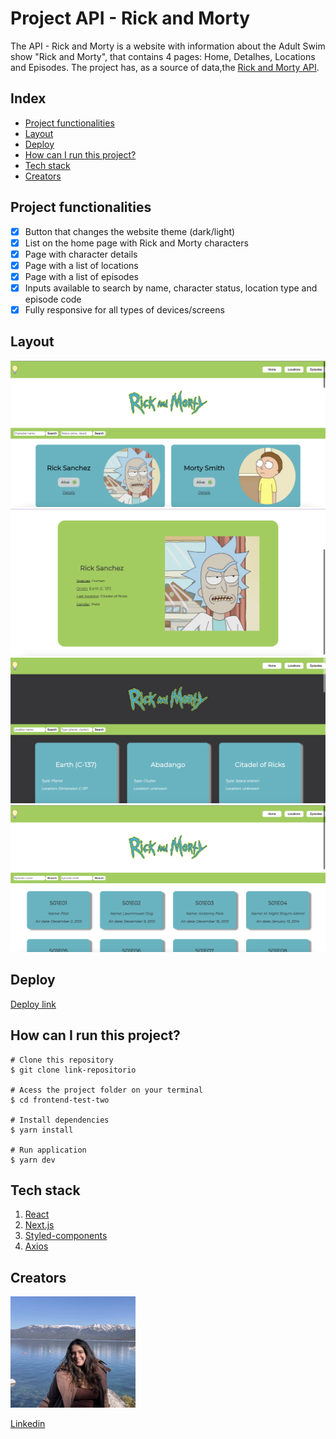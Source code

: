 # **Project API - Rick and Morty**

The API - Rick and Morty is a website with information about the Adult Swim show "Rick and Morty", that contains 4 pages: Home, Detalhes, Locations and Episodes. The project has, as a source of data,the [Rick and Morty API](https://rickandmortyapi.com/ "Rick and Morty API").

## **Index**
- <a href="#project-functionalities">Project functionalities</a>
- <a href="#layout">Layout</a>
- <a href="#deploy">Deploy</a>
- <a href="#how-can-i-run-this-project?">How can I run this project?</a>
- <a href="#tech-stack">Tech stack</a>
- <a href="#creators">Creators</a>

## **Project functionalities**
- [x] Button that changes the website theme (dark/light)
- [x] List on the home page with Rick and Morty characters
- [x] Page with character details
- [x] Page with a list of locations
- [x] Page with a list of episodes
- [x] Inputs available to search by name, character status, location type and episode code
- [x] Fully responsive for all types of devices/screens

## **Layout**
![homepage](./src/assets/characters-page.png)
![details-page](./src/assets/details-page.png)
![locations-page](./src/assets/locations-page.png)
![episodes-page](./src/assets/episodes-page.png)

## **Deploy**
[Deploy link](https://rick-and-morty-api-project.vercel.app/)

## **How can I run this project?**

```
# Clone this repository
$ git clone link-repositorio

# Acess the project folder on your terminal
$ cd frontend-test-two

# Install dependencies
$ yarn install

# Run application
$ yarn dev

```

## **Tech stack**

1. [React](https://pt-br.reactjs.org/)
2. [Next.js](https://nextjs.org/)
3. [Styled-components](https://styled-components.com/)
4. [Axios](https://axios-http.com/)


## **Creators**

<img style="width:200px" src="./src/assets/photo.png" alt="creator-image">

[Linkedin](https://www.linkedin.com/in/mariaconstance/)

